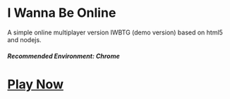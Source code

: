 # I Wanna Be Online
A simple online multiplayer version IWBTG (demo version) based on html5 and nodejs.
##### Recommended Environment: Chrome
# [Play Now](http://iwbonline.liang-w.xyz)
